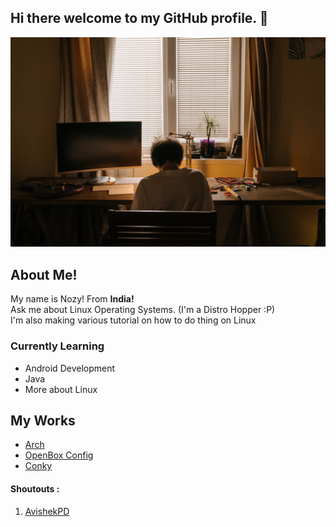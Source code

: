 ## Hi there welcome to my GitHub profile. 👋 <br>
<p align="center">
  <img width=600
       src=./readme_picture.jpg
       >
  </p>

## About Me!
<p> My name is Nozy! From <b>India!</b> <br>
Ask me about Linux Operating Systems. (I'm a Distro Hopper :P) <br>
I'm also making various tutorial on how to do thing on Linux <br> </p>

### Currently Learning
* Android Development
* Java 
* More about Linux

## My Works
- [Arch](https://github.com/geeknozy/Arch-Linux-Installation-Guide-2020)
- [OpenBox Config](https://github.com/geeknozy/Window-Tiling-on-OpenBox-Window-Manager)
- [Conky](https://github.com/geeknozy/conky-configuration)


#### Shoutouts : 
1. [AvishekPD](https://github.com/AvishekPD) 
